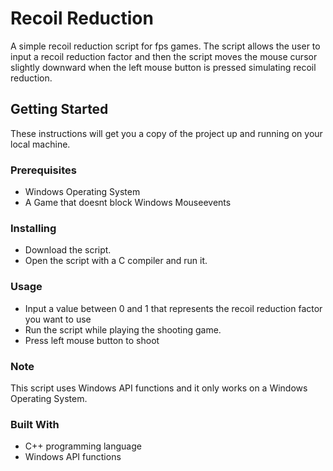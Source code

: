# Recoil Reduction
A simple recoil reduction script for fps games. The script allows the user to input a recoil reduction factor and then the script moves the mouse cursor slightly downward when the left mouse button is pressed simulating recoil reduction.

## Getting Started

These instructions will get you a copy of the project up and running on your local machine.

### Prerequisites
- Windows Operating System
- A Game that doesnt block Windows Mouseevents

### Installing
- Download the script.
- Open the script with a C compiler and run it.

### Usage
- Input a value between 0 and 1 that represents the recoil reduction factor you want to use
- Run the script while playing the shooting game.
- Press left mouse button to shoot

### Note
This script uses Windows API functions and it only works on a Windows Operating System.

### Built With
- C++ programming language
- Windows API functions
